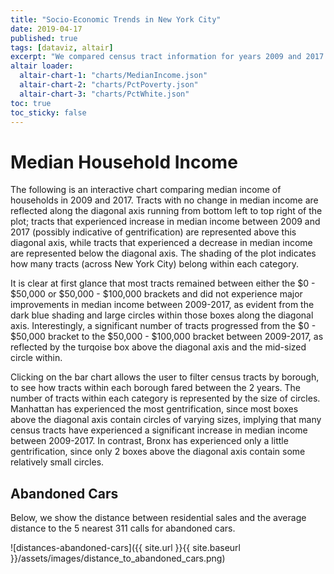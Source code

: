 ```yaml
---
title: "Socio-Economic Trends in New York City"
date: 2019-04-17
published: true
tags: [dataviz, altair]
excerpt: "We compared census tract information for years 2009 and 2017 to examine socio-economic trends in New York City. "
altair loader: 
  altair-chart-1: "charts/MedianIncome.json"
  altair-chart-2: "charts/PctPoverty.json"
  altair-chart-3: "charts/PctWhite.json"
toc: true
toc_sticky: false
---
```


# Median Household Income

The following is an interactive chart comparing median income of households in 2009 and 2017. Tracts with no change in median income are reflected along the diagonal axis running from bottom left to top right of the plot; tracts that experienced increase in median income between 2009 and 2017 (possibly indicative of gentrification) are represented above this diagonal axis, while tracts that experienced a decrease in median income are represented below the diagonal axis. The shading of the plot indicates how many tracts (across New York City) belong within each category. 

It is clear at first glance that most tracts remained between either the $0 - $50,000 or $50,000 - $100,000 brackets and did not experience major improvements in median income between 2009-2017, as evident from the dark blue shading and large circles within those boxes along the diagonal axis. Interestingly, a significant number of tracts progressed from the $0 - $50,000 bracket to the $50,000 - $100,000 bracket between 2009-2017, as reflected by the turqoise box above the diagonal axis and the mid-sized circle within. 

Clicking on the bar chart allows the user to filter census tracts by borough, to see how tracts within each borough fared between the 2 years. The number of tracts within each category is represented by the size of circles. Manhattan has experienced the most gentrification, since most boxes above the diagonal axis contain circles of varying sizes, implying that many census tracts have experienced a significant increase in median income between 2009-2017. In contrast, Bronx has experienced only a little gentrification, since only 2 boxes above the diagonal axis contain some relatively small circles.

<div id="altair-chart-1"></div>


## Abandoned Cars

Below, we show the distance between residential sales and the average distance to the 5 nearest 311 calls for abandoned cars.

![distances-abandoned-cars]({{ site.url }}{{ site.baseurl }}/assets/images/distance_to_abandoned_cars.png)
